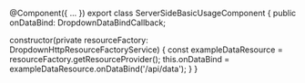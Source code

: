 @Component({
  ...
})
export class ServerSideBasicUsageComponent {
  public onDataBind: DropdownDataBindCallback<ExampleData>;

  constructor(private resourceFactory: DropdownHttpResourceFactoryService) {
    const exampleDataResource = resourceFactory.getResourceProvider<ExampleData>();
    this.onDataBind = exampleDataResource.onDataBind('/api/data');
  }
}
